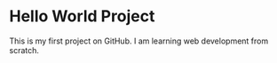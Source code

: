 # Hello World Project
This is my first project on GitHub. I am learning web development from scratch.
